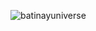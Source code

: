 ![batinayuniverse](https://res.cloudinary.com/batinay1337/image/upload/v1628121608/batinayuniverse_ctnrmd.jpg)

